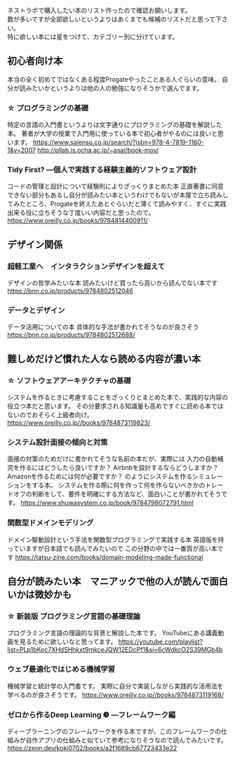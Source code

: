 ネストラボで購入したい本のリスト作ったので確認お願いします。  
数が多いですが全部欲しいというよりはあくまでも候補のリストだと思って下さい。  
特に欲しい本には星をつけて、カテゴリー別に分けています。
## 初心者向け本
本当の全く初めてではなくある程度Progateやったことある人ぐらいの意味。
自分が読みたいかというよりは他の人の勉強になりそうかで選んでます。

### ☆ プログラミングの基礎
特定の言語の入門書というよりは文字通りにプログラミングの基礎を解説した本。
著者が大学の授業で入門用に使っている本で初心者がやるのには良いと思います。
https://www.saiensu.co.jp/search/?isbn=978-4-7819-1160-1&y=2007
http://pllab.is.ocha.ac.jp/~asai/book-mov/

### Tidy First? ―個人で実践する経験主義的ソフトウェア設計
コードの管理と設計について経験則によりざっくりまとめた本
正直著書に同意できない部分もあるし自分が読みたい本というわけでもないが本屋で立ち読みしてみたところ、Progateを終えたあとぐらいだと薄くて読みやすく、すぐに実践出来る役に立ちそうな丁度いい内容だと思ったので。
https://www.oreilly.co.jp/books/9784814400911/

## デザイン関係

### 超軽工業へ　インタラクションデザインを超えて
デザインの哲学みたいな本
読みたいけど買ったら高いから読んでない本です
https://bnn.co.jp/products/9784802512046

### データとデザイン
データ活用についての本
具体的な手法が書かれてそうなのが良さそう
https://bnn.co.jp/products/9784802512688/

## 難しめだけど慣れた人なら読める内容が濃い本

### ☆ ソフトウェアアーキテクチャの基礎
システムを作るときに考慮することをざっくりとまとめた本で、実践的な内容の役立つ本だと思います。
その分要求される知識量も高めですぐに読める本ではないのでおそらく上級者向け。
https://www.oreilly.co.jp//books/9784873119823/

### システム設計面接の傾向と対策 
面接の対策のためだけに書かれてそうな名前の本だが、実際には
入力の自動補完を作るにはどうしたら良いですか？
Airbnbを設計するならどうしますか？
Amazonを作るためには何が必要ですか？
のようにシステムを作るシミュレーションをする本。
システムを作る際に何を作って何を作らないべきかのトレードオフの判断をして、要件を明確にする方法など、面白いことが書かれてそうです。
https://www.shuwasystem.co.jp/book/9784798072791.html

### 関数型ドメインモデリング

ドメイン駆動設計という手法を関数型プログラミングで実践する本
英語版を持っていますが日本語でも読んでみたいので
この分野の中では一番質が高い本です
https://tatsu-zine.com/books/domain-modeling-made-functional

## 自分が読みたい本　マニアックで他の人が読んで面白いかは微妙かも

### ☆ 新装版 プログラミング言語の基礎理論
プログラミング言語の理論的な背景と解説した本です。
YouTubeにある講義動画を見るために欲しいなと思ってます。
https://youtube.com/playlist?list=PLp1bKoc7XHdSHhkxt9mkceJQW12EDcPf1&si=6cWdkcO2S39MGb4b

### ウェブ最適化ではじめる機械学習
機械学習と統計学の入門書です。
実際に自分で実装しながら実践的な活用法を学べるのが良さそうです。
https://www.oreilly.co.jp//books/9784873119168/

### ゼロから作るDeep Learning ❸ ―フレームワーク編
ディープラーニングのフレームワークを作る本ですが、このフレームワークの仕組みが自作アプリの仕組みと似ていて参考になりそうなので読んでみたいです。
https://zenn.dev/koki0702/books/a2f1689cb67723433e22